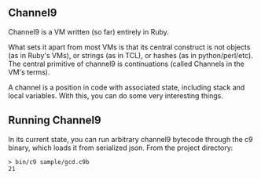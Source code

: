 Channel9
--------

Channel9 is a VM written (so far) entirely in Ruby.

What sets it apart from most VMs is that its central construct is
not objects (as in Ruby's VMs), or strings (as in TCL), or hashes
(as in python/perl/etc). The central primitive of channel9 is
continuations (called Channels in the VM's terms).

A channel is a position in code with associated state, including
stack and local variables. With this, you can do some very interesting
things.

Running Channel9
----------------

In its current state, you can run arbitrary channel9 bytecode through
the c9 binary, which loads it from serialized json. From the project
directory:

	> bin/c9 sample/gcd.c9b
	21
	
 